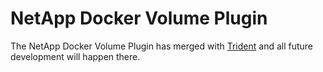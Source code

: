 # NetApp Docker Volume Plugin

The NetApp Docker Volume Plugin has merged with [Trident](https://github.com/NetApp/trident) and all future development will happen there.
